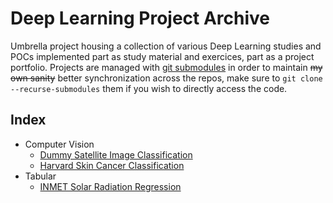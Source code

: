 # Deep Learning Project Archive

Umbrella project housing a collection of various Deep Learning studies and POCs implemented part as study material and exercices, part as a project portfolio. Projects are managed with [git submodules](https://git-scm.com/book/en/v2/Git-Tools-Submodules) in order to maintain ~~my own sanity~~ better synchronization across the repos, make sure to `git clone --recurse-submodules` them if you wish to directly access the code.

## Index

- Computer Vision
    - [Dummy Satellite Image Classification](https://github.com/lfenzo/dummy-satellite-image-classification)
    - [Harvard Skin Cancer Classification](https://github.com/lfenzo/harvard-skin-cancer-classification)
- Tabular
    - [INMET Solar Radiation Regression](https://github.com/lfenzo/inmet-solar-radiation-regression)
